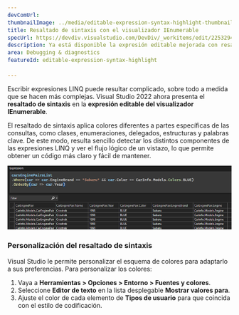 ```yaml
---
devComUrl: 
thumbnailImage: ../media/editable-expression-syntax-highlight-thumbnail.png
title: Resaltado de sintaxis con el visualizador IEnumerable
specUrl: https://devdiv.visualstudio.com/DevDiv/_workitems/edit/2253294
description: Ya está disponible la expresión editable mejorada con resaltado de sintaxis.
area: Debugging & diagnostics
featureId: editable-expression-syntax-highlight

---
```



Escribir expresiones LINQ puede resultar complicado, sobre todo a medida que se hacen más complejas. Visual Studio 2022 ahora presenta el **resaltado de sintaxis** en la **expresión editable del visualizador IEnumerable**.

El resaltado de sintaxis aplica colores diferentes a partes específicas de las consultas, como clases, enumeraciones, delegados, estructuras y palabras clave. De este modo, resulta sencillo detectar los distintos componentes de las expresiones LINQ y ver el flujo lógico de un vistazo, lo que permite obtener un código más claro y fácil de mantener.

![Resaltado de sintaxis del visualizador IEnumerable](../media/editable-expression-syntax-highlighting.png)

### Personalización del resaltado de sintaxis

Visual Studio le permite personalizar el esquema de colores para adaptarlo a sus preferencias. Para personalizar los colores:

1. Vaya a **Herramientas > Opciones > Entorno > Fuentes y colores**.
2. Seleccione **Editor de texto** en la lista desplegable **Mostrar valores para**.
3. Ajuste el color de cada elemento de **Tipos de usuario** para que coincida con el estilo de codificación.
